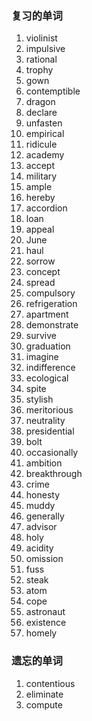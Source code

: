 ### 复习的单词

1. violinist
2. impulsive
3. rational
4. trophy
5. gown
6. contemptible
7. dragon
8. declare
9. unfasten
10. empirical
11. ridicule
12. academy
13. accept
14. military
15. ample
16. hereby
17. accordion
18. loan
19. appeal
20. June
21. haul
22. sorrow
23. concept
24. spread
25. compulsory
26. refrigeration
27. apartment
28. demonstrate
29. survive
30. graduation
31. imagine
32. indifference
33. ecological
34. spite
35. stylish
36. meritorious
37. neutrality
38. presidential
39. bolt
40. occasionally
41. ambition
42. breakthrough
43. crime
44. honesty
45. muddy
46. generally
47. advisor
48. holy
49. acidity
50. omission
51. fuss
52. steak
53. atom
54. cope
55. astronaut
56. existence
57. homely



### 遗忘的单词

1. contentious
2. eliminate
3. compute